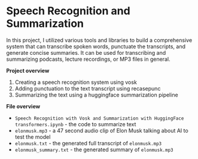 # Speech Recognition and Summarization 
In this project, I utilized various tools and libraries to build a comprehensive system that can transcribe spoken words, punctuate the transcripts, and generate concise summaries. It can be used for transcribing and summarizing podcasts, lecture recordings, or MP3 files in general.

**Project overview**

1. Creating a speech recognition system using vosk
2. Adding punctuation to the text transcript using recasepunc
3. Summarizing the text using a huggingface summarization pipeline


**File overview**

* `Speech Recognition with Vosk and Summarization with HuggingFace transformers.ipynb` - the code to summarize text
* `elonmusk.mp3` - a 47 second audio clip of Elon Musk talking about AI to test the model
* `elonmusk.txt` - the generated full transcript of `elonmusk.mp3`
* `elonmusk_summary.txt` - the generated summary of `elonmusk.mp3`
  
